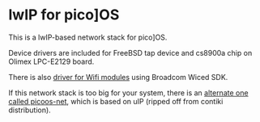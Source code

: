 lwIP for pico]OS
================

This is a lwIP-based network stack for pico]OS.

Device drivers are included for FreeBSD tap device
and cs8900a chip on Olimex LPC-E2129 board.

There is also [driver for Wifi modules][1] using Broadcom Wiced SDK.

If this network stack is too big for your system, there
is an [alternate one called picoos-net][2], which is based on uIP (ripped off from contiki
distribution).

[1]: http://github.com/AriZuu/wiced-driver/
[2]: http://github.com/AriZuu/picoos-net/
